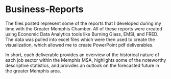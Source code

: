 # Business-Reports

The files posted represent some of the reports that I developed during my time with the Greater Memphis Chamber. All of these reports were created using Economic Data Analytics tools like Burning Glass, EMSI, and FRED. The data was pulled into excel files which were then used to create the visualization, which allowed me to create PowerPoint pdf deliverables.

In short, each deliverable provides an overview of the historical nature of each job sector within the Memphis MSA, highlights some of the noteworthy descriptive statistics, and proivdes an outlook on the forecasted future in the greater Memphis area.
